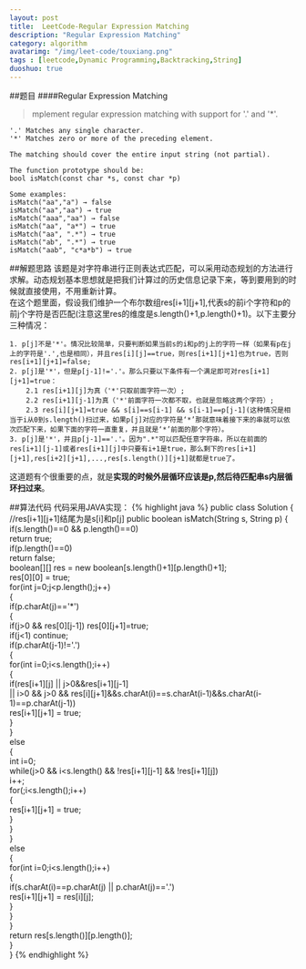 ```yaml
---
layout: post
title:  LeetCode-Regular Expression Matching
description: "Regular Expression Matching"
category: algorithm
avatarimg: "/img/leet-code/touxiang.png"
tags : [leetcode,Dynamic Programming,Backtracking,String]
duoshuo: true
---
```

##题目
####Regular Expression Matching
>mplement regular expression matching with support for '.' and '*'.

	'.' Matches any single character.
	'*' Matches zero or more of the preceding element.

	The matching should cover the entire input string (not partial).

	The function prototype should be:
	bool isMatch(const char *s, const char *p)

	Some examples:
	isMatch("aa","a") → false
	isMatch("aa","aa") → true
	isMatch("aaa","aa") → false
	isMatch("aa", "a*") → true
	isMatch("aa", ".*") → true
	isMatch("ab", ".*") → true
	isMatch("aab", "c*a*b") → true

<!-- more -->

##解题思路
该题是对字符串进行正则表达式匹配，可以采用动态规划的方法进行求解。动态规划基本思想就是把我们计算过的历史信息记录下来，等到要用到的时候就直接使用，不用重新计算。  
在这个题里面，假设我们维护一个布尔数组res[i+1][j+1],代表s的前i个字符和p的前j个字符是否匹配(注意这里res的维度是s.length()+1,p.length()+1)。以下主要分三种情况：  
	 
	1. p[j]不是'*'。情况比较简单，只要判断如果当前s的i和p的j上的字符一样（如果有p在j上的字符是'.',也是相同），并且res[i][j]==true，则res[i+1][j+1]也为true，否则res[i+1][j+1]=false; 
	2. p[j]是'*'，但是p[j-1]!='.'。那么只要以下条件有一个满足即可对res[i+1][j+1]=true： 
    	2.1 res[i+1][j]为真（'*'只取前面字符一次）; 
    	2.2 res[i+1][j-1]为真（'*'前面字符一次都不取，也就是忽略这两个字符）; 
        2.3 res[i][j+1]=true && s[i]==s[i-1] && s[i-1]==p[j-1](这种情况是相当于i从0到s.length()扫过来，如果p[j]对应的字符是‘*’那就意味着接下来的串就可以依次匹配下来，如果下面的字符一直重复，并且就是‘*’前面的那个字符）。 
	3. p[j]是'*'，并且p[j-1]=='.'。因为".*"可以匹配任意字符串，所以在前面的res[i+1][j-1]或者res[i+1][j]中只要有i+1是true，那么剩下的res[i+1][j+1],res[i+2][j+1],...,res[s.length()][j+1]就都是true了。 
这道题有个很重要的点，就是**实现的时候外层循环应该是p,然后待匹配串s内层循环扫过来**。

##算法代码
代码采用JAVA实现：
{% highlight java %}
public class Solution {
    //res[i+1][j+1]结尾为是s[i]和p[j]
   public boolean isMatch(String s, String p) {  
        if(s.length()==0 && p.length()==0)  
            return true;  
        if(p.length()==0)  
            return false;  
        boolean[][] res = new boolean[s.length()+1][p.length()+1];  
        res[0][0] = true;  
        for(int j=0;j<p.length();j++)  
        {  
            if(p.charAt(j)=='*')  
            {  
                if(j>0 && res[0][j-1]) res[0][j+1]=true;  
                if(j<1) continue;  
                if(p.charAt(j-1)!='.')  
                {  
                    for(int i=0;i<s.length();i++)  
                    {  
                        if(res[i+1][j] || j>0&&res[i+1][j-1]   
                        || i>0 && j>0 && res[i][j+1]&&s.charAt(i)==s.charAt(i-1)&&s.charAt(i-1)==p.charAt(j-1))  
                            res[i+1][j+1] = true;  
                    }  
                }  
                else  
                {  
                    int i=0;  
                    while(j>0 && i<s.length() && !res[i+1][j-1] && !res[i+1][j])  
                        i++;  
                    for(;i<s.length();i++)  
                    {  
                        res[i+1][j+1] = true;  
                    }  
                }  
            }  
            else  
            {  
                for(int i=0;i<s.length();i++)  
                {  
                    if(s.charAt(i)==p.charAt(j) || p.charAt(j)=='.')  
                        res[i+1][j+1] = res[i][j];  
                }  
            }  
        }  
        return res[s.length()][p.length()];  
    }  
}
{% endhighlight %}

